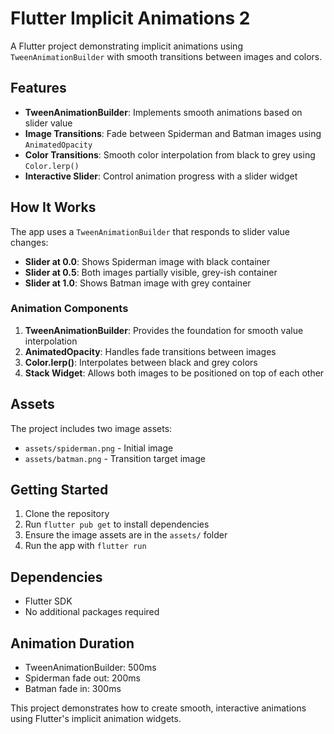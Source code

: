 # Flutter Implicit Animations 2

A Flutter project demonstrating implicit animations using `TweenAnimationBuilder` with smooth transitions between images and colors.

## Features

- **TweenAnimationBuilder**: Implements smooth animations based on slider value
- **Image Transitions**: Fade between Spiderman and Batman images using `AnimatedOpacity`
- **Color Transitions**: Smooth color interpolation from black to grey using `Color.lerp()`
- **Interactive Slider**: Control animation progress with a slider widget

## How It Works

The app uses a `TweenAnimationBuilder` that responds to slider value changes:

- **Slider at 0.0**: Shows Spiderman image with black container
- **Slider at 0.5**: Both images partially visible, grey-ish container
- **Slider at 1.0**: Shows Batman image with grey container

### Animation Components

1. **TweenAnimationBuilder**: Provides the foundation for smooth value interpolation
2. **AnimatedOpacity**: Handles fade transitions between images
3. **Color.lerp()**: Interpolates between black and grey colors
4. **Stack Widget**: Allows both images to be positioned on top of each other

## Assets

The project includes two image assets:
- `assets/spiderman.png` - Initial image
- `assets/batman.png` - Transition target image

## Getting Started

1. Clone the repository
2. Run `flutter pub get` to install dependencies
3. Ensure the image assets are in the `assets/` folder
4. Run the app with `flutter run`

## Dependencies

- Flutter SDK
- No additional packages required

## Animation Duration

- TweenAnimationBuilder: 500ms
- Spiderman fade out: 200ms  
- Batman fade in: 300ms

This project demonstrates how to create smooth, interactive animations using Flutter's implicit animation widgets.
